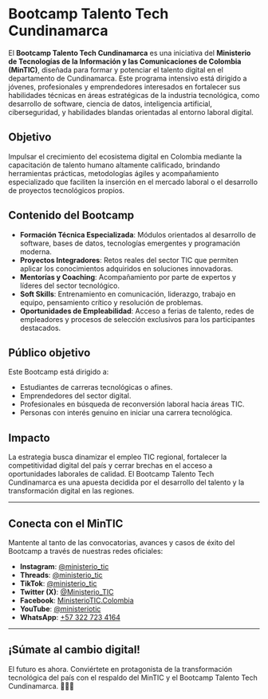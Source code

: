 # Bootcamp Talento Tech Cundinamarca

El **Bootcamp Talento Tech Cundinamarca** es una iniciativa del **Ministerio de Tecnologías de la Información y las Comunicaciones de Colombia (MinTIC)**, diseñada para formar y potenciar el talento digital en el departamento de Cundinamarca. Este programa intensivo está dirigido a jóvenes, profesionales y emprendedores interesados en fortalecer sus habilidades técnicas en áreas estratégicas de la industria tecnológica, como desarrollo de software, ciencia de datos, inteligencia artificial, ciberseguridad, y habilidades blandas orientadas al entorno laboral digital.

## Objetivo

Impulsar el crecimiento del ecosistema digital en Colombia mediante la capacitación de talento humano altamente calificado, brindando herramientas prácticas, metodologías ágiles y acompañamiento especializado que faciliten la inserción en el mercado laboral o el desarrollo de proyectos tecnológicos propios.

## Contenido del Bootcamp

- **Formación Técnica Especializada**: Módulos orientados al desarrollo de software, bases de datos, tecnologías emergentes y programación moderna.
- **Proyectos Integradores**: Retos reales del sector TIC que permiten aplicar los conocimientos adquiridos en soluciones innovadoras.
- **Mentorías y Coaching**: Acompañamiento por parte de expertos y líderes del sector tecnológico.
- **Soft Skills**: Entrenamiento en comunicación, liderazgo, trabajo en equipo, pensamiento crítico y resolución de problemas.
- **Oportunidades de Empleabilidad**: Acceso a ferias de talento, redes de empleadores y procesos de selección exclusivos para los participantes destacados.

## Público objetivo

Este Bootcamp está dirigido a:

- Estudiantes de carreras tecnológicas o afines.
- Emprendedores del sector digital.
- Profesionales en búsqueda de reconversión laboral hacia áreas TIC.
- Personas con interés genuino en iniciar una carrera tecnológica.

## Impacto

La estrategia busca dinamizar el empleo TIC regional, fortalecer la competitividad digital del país y cerrar brechas en el acceso a oportunidades laborales de calidad. El Bootcamp Talento Tech Cundinamarca es una apuesta decidida por el desarrollo del talento y la transformación digital en las regiones.

---

## Conecta con el MinTIC

Mantente al tanto de las convocatorias, avances y casos de éxito del Bootcamp a través de nuestras redes oficiales:

- **Instagram**: [@ministerio_tic](https://www.instagram.com/ministerio_tic)
- **Threads**: [@ministerio_tic](https://www.threads.net/@ministerio_tic)
- **TikTok**: [@ministerio_tic](https://www.tiktok.com/@ministerio_tic)
- **Twitter (X)**: [@Ministerio_TIC](https://twitter.com/Ministerio_TIC)
- **Facebook**: [MinisterioTIC.Colombia](https://www.facebook.com/MinisterioTIC.Colombia)
- **YouTube**: [@ministeriotic](https://www.youtube.com/@ministeriotic)
- **WhatsApp**: [+57 322 723 4164](https://wa.me/573227234164)

---

## ¡Súmate al cambio digital!

El futuro es ahora. Conviértete en protagonista de la transformación tecnológica del país con el respaldo del MinTIC y el Bootcamp Talento Tech Cundinamarca. 🚀🇨🇴
